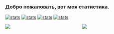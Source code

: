 ### Добро пожаловать, вот моя статистика.

[![stats](https://github-readme-stats.vercel.app/api?username=SaphirePI&show_icons=true&theme=synthwave&title_color=Что&count_private=true)](https://aspire.su)
[![stats](https://github-readme-stats.vercel.app/api/top-langs/?username=SaphirePI&layout=compact&theme=shades-of-purple&count_private=true)](https://aspire.su)
[![stats](https://github-readme-stats.vercel.app/api/pin?username=SaphirePI&repo=aspire-bot&theme=shades-of-purple)](https://github.com/Nefelit/illyasviel-complete)
[![stats](https://github-readme-stats.vercel.app/api/pin?username=Nefelit&repo=illyasviel-complete&theme=shades-of-purple&e=1)](https://github.com/Nefelit/illyasviel-complete)

<div style="width: 100%; display: flex">
   <div style="width: 49%">
    <a href="https://discord.gg/Q5qAV4Y"><img src="https://invidget.switchblade.xyz/Q5qAV4Y?theme=light" /></a>
  </div>
  
   <div style="width: 49%">
    <a href="https://discord.gg/PfczF2e"><img src="https://invidget.switchblade.xyz/PfczF2e?theme=light" /></a>
  </div>
</div>
